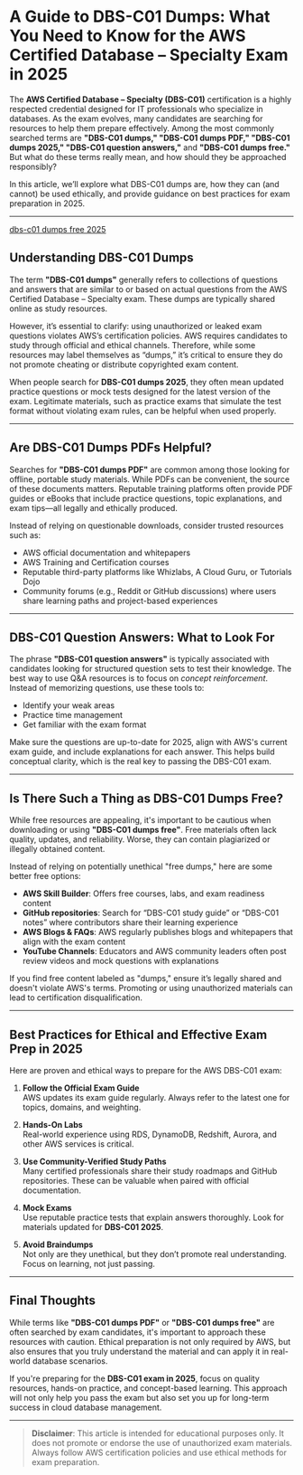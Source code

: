 # A Guide to DBS-C01 Dumps: What You Need to Know for the AWS Certified Database – Specialty Exam in 2025

The **AWS Certified Database – Specialty (DBS-C01)** certification is a highly respected credential designed for IT professionals who specialize in databases. As the exam evolves, many candidates are searching for resources to help them prepare effectively. Among the most commonly searched terms are **"DBS-C01 dumps," "DBS-C01 dumps PDF," "DBS-C01 dumps 2025," "DBS-C01 question answers,"** and **"DBS-C01 dumps free."** But what do these terms really mean, and how should they be approached responsibly?

In this article, we’ll explore what DBS-C01 dumps are, how they can (and cannot) be used ethically, and provide guidance on best practices for exam preparation in 2025.

---
[dbs-c01 dumps free 2025](https://www.amazon-dumps.com/dbs-c01.html)

## Understanding DBS-C01 Dumps

The term **"DBS-C01 dumps"** generally refers to collections of questions and answers that are similar to or based on actual questions from the AWS Certified Database – Specialty exam. These dumps are typically shared online as study resources.

However, it’s essential to clarify: using unauthorized or leaked exam questions violates AWS’s certification policies. AWS requires candidates to study through official and ethical channels. Therefore, while some resources may label themselves as “dumps,” it’s critical to ensure they do not promote cheating or distribute copyrighted exam content.

When people search for **DBS-C01 dumps 2025**, they often mean updated practice questions or mock tests designed for the latest version of the exam. Legitimate materials, such as practice exams that simulate the test format without violating exam rules, can be helpful when used properly.

---

## Are DBS-C01 Dumps PDFs Helpful?

Searches for **"DBS-C01 dumps PDF"** are common among those looking for offline, portable study materials. While PDFs can be convenient, the source of these documents matters. Reputable training platforms often provide PDF guides or eBooks that include practice questions, topic explanations, and exam tips—all legally and ethically produced.

Instead of relying on questionable downloads, consider trusted resources such as:

- AWS official documentation and whitepapers  
- AWS Training and Certification courses  
- Reputable third-party platforms like Whizlabs, A Cloud Guru, or Tutorials Dojo  
- Community forums (e.g., Reddit or GitHub discussions) where users share learning paths and project-based experiences

---

## DBS-C01 Question Answers: What to Look For

The phrase **"DBS-C01 question answers"** is typically associated with candidates looking for structured question sets to test their knowledge. The best way to use Q&A resources is to focus on *concept reinforcement*. Instead of memorizing questions, use these tools to:

- Identify your weak areas  
- Practice time management  
- Get familiar with the exam format

Make sure the questions are up-to-date for 2025, align with AWS's current exam guide, and include explanations for each answer. This helps build conceptual clarity, which is the real key to passing the DBS-C01 exam.

---

## Is There Such a Thing as DBS-C01 Dumps Free?

While free resources are appealing, it's important to be cautious when downloading or using **"DBS-C01 dumps free"**. Free materials often lack quality, updates, and reliability. Worse, they can contain plagiarized or illegally obtained content.

Instead of relying on potentially unethical "free dumps," here are some better free options:

- **AWS Skill Builder**: Offers free courses, labs, and exam readiness content  
- **GitHub repositories**: Search for “DBS-C01 study guide” or “DBS-C01 notes” where contributors share their learning experience  
- **AWS Blogs & FAQs**: AWS regularly publishes blogs and whitepapers that align with the exam content  
- **YouTube Channels**: Educators and AWS community leaders often post review videos and mock questions with explanations

If you find free content labeled as "dumps," ensure it’s legally shared and doesn't violate AWS's terms. Promoting or using unauthorized materials can lead to certification disqualification.

---

## Best Practices for Ethical and Effective Exam Prep in 2025

Here are proven and ethical ways to prepare for the AWS DBS-C01 exam:

1. **Follow the Official Exam Guide**  
   AWS updates its exam guide regularly. Always refer to the latest one for topics, domains, and weighting.

2. **Hands-On Labs**  
   Real-world experience using RDS, DynamoDB, Redshift, Aurora, and other AWS services is critical.

3. **Use Community-Verified Study Paths**  
   Many certified professionals share their study roadmaps and GitHub repositories. These can be valuable when paired with official documentation.

4. **Mock Exams**  
   Use reputable practice tests that explain answers thoroughly. Look for materials updated for **DBS-C01 2025**.

5. **Avoid Braindumps**  
   Not only are they unethical, but they don’t promote real understanding. Focus on learning, not just passing.

---

## Final Thoughts

While terms like **"DBS-C01 dumps PDF"** or **"DBS-C01 dumps free"** are often searched by exam candidates, it's important to approach these resources with caution. Ethical preparation is not only required by AWS, but also ensures that you truly understand the material and can apply it in real-world database scenarios.

If you're preparing for the **DBS-C01 exam in 2025**, focus on quality resources, hands-on practice, and concept-based learning. This approach will not only help you pass the exam but also set you up for long-term success in cloud database management.

---

> **Disclaimer**: This article is intended for educational purposes only. It does not promote or endorse the use of unauthorized exam materials. Always follow AWS certification policies and use ethical methods for exam preparation.
